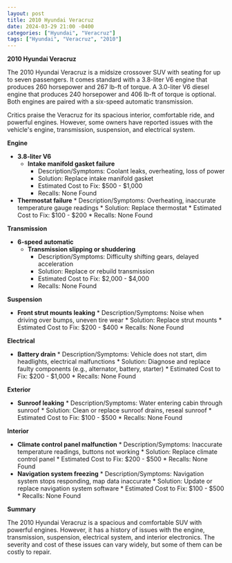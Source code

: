 ```yaml
---
layout: post
title: 2010 Hyundai Veracruz
date: 2024-03-29 21:00 -0400
categories: ["Hyundai", "Veracruz"]
tags: ["Hyundai", "Veracruz", "2010"]
---
```

**2010 Hyundai Veracruz**

The 2010 Hyundai Veracruz is a midsize crossover SUV with seating for up to seven passengers. It comes standard with a 3.8-liter V6 engine that produces 260 horsepower and 267 lb-ft of torque. A 3.0-liter V6 diesel engine that produces 240 horsepower and 406 lb-ft of torque is optional. Both engines are paired with a six-speed automatic transmission.

Critics praise the Veracruz for its spacious interior, comfortable ride, and powerful engines. However, some owners have reported issues with the vehicle's engine, transmission, suspension, and electrical system.

**Engine**

* **3.8-liter V6**
    * **Intake manifold gasket failure**
        * Description/Symptoms: Coolant leaks, overheating, loss of power
        * Solution: Replace intake manifold gasket
        * Estimated Cost to Fix: $500 - $1,000
        * Recalls: None Found
* **Thermostat failure**
        * Description/Symptoms: Overheating, inaccurate temperature gauge readings
        * Solution: Replace thermostat
        * Estimated Cost to Fix: $100 - $200
        * Recalls: None Found

**Transmission**

* **6-speed automatic**
    * **Transmission slipping or shuddering**
        * Description/Symptoms: Difficulty shifting gears, delayed acceleration
        * Solution: Replace or rebuild transmission
        * Estimated Cost to Fix: $2,000 - $4,000
        * Recalls: None Found

**Suspension**

* **Front strut mounts leaking**
        * Description/Symptoms: Noise when driving over bumps, uneven tire wear
        * Solution: Replace strut mounts
        * Estimated Cost to Fix: $200 - $400
        * Recalls: None Found

**Electrical**

* **Battery drain**
        * Description/Symptoms: Vehicle does not start, dim headlights, electrical malfunctions
        * Solution: Diagnose and replace faulty components (e.g., alternator, battery, starter)
        * Estimated Cost to Fix: $200 - $1,000
        * Recalls: None Found

**Exterior**

* **Sunroof leaking**
        * Description/Symptoms: Water entering cabin through sunroof
        * Solution: Clean or replace sunroof drains, reseal sunroof
        * Estimated Cost to Fix: $100 - $500
        * Recalls: None Found

**Interior**

* **Climate control panel malfunction**
        * Description/Symptoms: Inaccurate temperature readings, buttons not working
        * Solution: Replace climate control panel
        * Estimated Cost to Fix: $200 - $500
        * Recalls: None Found
* **Navigation system freezing**
        * Description/Symptoms: Navigation system stops responding, map data inaccurate
        * Solution: Update or replace navigation system software
        * Estimated Cost to Fix: $100 - $500
        * Recalls: None Found

**Summary**

The 2010 Hyundai Veracruz is a spacious and comfortable SUV with powerful engines. However, it has a history of issues with the engine, transmission, suspension, electrical system, and interior electronics. The severity and cost of these issues can vary widely, but some of them can be costly to repair.
